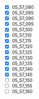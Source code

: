 - [x] 05_57_080
- [x] 05_57_085
- [x] 05_57_090
- [x] 05_57_095 
- [x] 05_57_100
- [x] 05_57_110
- [x] 05_57_115
- [x] 05_57_120
- [x] 05_57_125
- [x] 05_57_130
- [x] 05_57_135
- [x] 05_57_140
- [x] 05_57_145
- [ ] 05_57_150
- [ ] 05_57_155
- [ ] 05_57_160